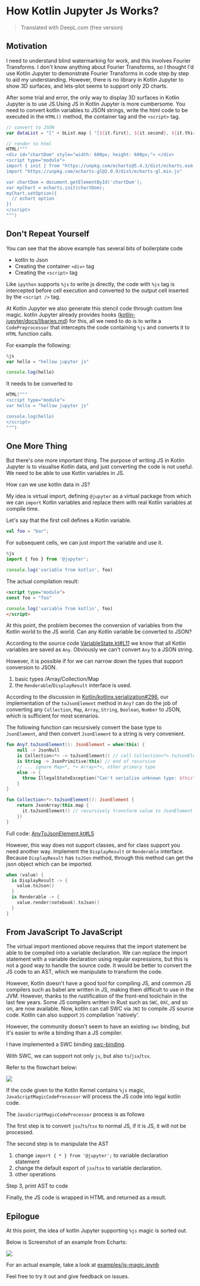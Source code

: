 # How Kotlin Jupyter Js Works?

> Translated with DeepL.com (free version)

## Motivation

I need to understand blind watermarking for work, and this involves Fourier Transforms. I don't know anything about Fourier Transforms, so I thought I'd use Kotlin Jupyter to demonstrate Fourier Transforms in code step by step to aid my understanding. However, there is no library in Kotlin Jupyter to show 3D surfaces, and lets-plot seems to support only 2D charts.

After some trial and error, the only way to display 3D surfaces in Kotlin Jupyter is to use JS.Using JS in Kotlin Jupyter is more cumbersome. You need to convert kotlin variables to JSON strings, write the html code to be executed in the `HTML()` method, the container tag and the `<script>` tag.


```kotlin
// convert to JSON
var dataList = "[" + bList.map { "[${it.first}, ${it.second}, ${it.third}]" }.joinToString(",\n") + "]";

// render to html
HTML("""
<div id="chartDom" style="width: 600px; height: 600px;"> </div>
<script type="module">
import { init } from "https://unpkg.com/echarts@5.4.3/dist/echarts.esm.min.js"
import "https://unpkg.com/echarts-gl@2.0.9/dist/echarts-gl.min.js"

var chartDom = document.getElementById('chartDom');
var myChart = echarts.init(chartDom);
myChart.setOption({
  // echart option
})
</script>
""")
```

## Don't Repeat Yourself

You can see that the above example has several bits of boilerplate code

+ kotlin to Json
+ Creating the container `<div>` tag
+ Creating the `<script>` tag

Like `ipython` supports `%js` to write js directly, the code with `%js` tag is intercepted before cell execution and converted to the output cell inserted by the `<script />` tag.

At Kotlin Jupyter we also generate this stencil code through custom line magic. kotlin Jupyter already provides hooks ([kotlin-jupyter/docs/libaries.md](https://github.com/Kotlin/kotlin-jupyter/blob/master/docs/libraries.md)) for this, all we need to do is to write a `CodePreprocessor` that intercepts the code containing `%js` and converts it to `HTML` function calls.

For example the following:


```js
%js
var hello = "hellow jupyter js"

console.log(hello)
```

It needs to be converted to

```kotlin
HTML("""
<script type="module">
var hello = "hellow jupyter js"

console.log(hello)
</script>
""")
```

## One More Thing

But there's one more important thing. The purpose of writing JS in Kotlin Jupyter is to visualise Kotlin data, and just converting the code is not useful. We need to be able to use Kotlin variables in JS.

How can we use kotlin data in JS?

My idea is virtual import, defining `@jupyter` as a virtual package from which we can `import` Kotlin variables and replace them with real Kotlin variables at compile time.

Let's say that the first cell defines a Kotlin variable.


```kotlin
val foo = "bar";
```

For subsequent cells, we can just import the variable and use it.

```js
%js
import { foo } from '@jupyter';

console.log('variable from kotlin', foo)
```


The actual compilation result:

```html
<script type="module">
const foo = "foo"

console.log('variable from kotlin', foo)
</script>
```

At this point, the problem becomes the conversion of variables from the Kotlin world to the JS world. Can any Kotlin variable be converted to JSON?

According to the source code [VariableState.kt#L11](https://github.com/Kotlin/kotlin-jupyter/blob/94794065fd0a616b757a8cabf4574bb63344facb/jupyter-lib/api/src/main/kotlin/org/jetbrains/kotlinx/jupyter/api/VariableState.kt#L11) we know that all Kotlin variables are saved as `Any`. Obviously we can't convert `Any` to a JSON string.

However, it is possible if for we can narrow down the types that support conversion to JSON.

1. basic types /Array/Collection/Map
2. the `Renderable`/`DisplayResult` interface is used.

According to the discussion in [Kotlin/kotlinx.serialization#296](https://github.com/Kotlin/kotlinx.serialization/issues/296), our implementation of the `toJsonElement` method in `Any?` can do the job of converting any `Collection`, `Map`, `Array`, `String`, `Boolean`, `Number` to JSON, which is sufficient for most scenarios.

The following function can recursively convert the base type to `JsonElement`, and then convert `JsonElement` to a string is very convenient.

```kotlin
fun Any?.toJsonElement(): JsonElement = when(this) {
    null -> JsonNull
    is Collection<*> -> toJsonElement() // call Collection<*>.toJsonElement()
    is String -> JsonPrimitive(this) // end of recursive
    // ... ignore Map<*, *> Array<*>, other primary type
    else -> {
      throw IllegalStateException("Can't serialize unknown type: $this")
    }
}

fun Collection<*>.toJsonElement(): JsonElement {
    return JsonArray(this.map {
      it.toJsonElement() // recursively transform value to JsonElement 
    })
}
```

Full code: [AnyToJsonElement.kt#L5](https://github.com/yidafu/kotlin-jupyter-js/blob/50fb7d30cc15d9554e5062986aafe06922470fbf/jupyter-js/src/main/kotlin/dev/yidafu/jupyper/AnyToJsonElement.kt#L5)

However, this way does not support classes, and for class support you need another way. Implement the `DisplayResult` or `Renderable` interface. Because `DisplayResult` has `toJSon` method, through this method can get the json object which can be imported.


```kotlin
when (value) {
  is DisplayResult -> {
    value.toJson()
  }
  is Renderable -> {
    value.render(notebook).toJson()
  }
}
```

## From JavaScript To JavaScript

The virtual import mentioned above requires that the import statement be able to be compiled into a variable declaration. We can replace the import statement with a variable declaration using regular expressions, but this is not a good way to handle the source code. It would be better to convert the JS code to an AST, which we manipulate to transform the code.

However, Kotlin doesn't have a good tool for compiling JS, and common JS compilers such as babel are written in JS, making them difficult to use in the JVM. However, thanks to the rustification of the front-end toolchain in the last few years. Some JS compilers written in Rust such as `SWC`, `OXC`, and so on, are now available. Now, kotlin can call SWC via `JNI` to compile JS source code. Kotlin can also support `JS` compilation 'natively'.

However, the community doesn't seem to have an existing `swc` binding, but it's easier to write a binding than a JS compiler.

I have implemented a SWC binding  [swc-binding](https://central.sonatype.com/artifact/dev.yidafu.swc/swc-binding).

With SWC, we can support not only `js`, but also `ts`/`jsx`/`tsx`.

Refer to the flowchart below:


[![](https://mermaid.ink/img/pako:eNp9Ut9r20AM_lfEPceGrdsKoeyh7KGwFQYtDBr34Xonx5f4TkanWwgh__sUe0uTNsxgkHT6Pv36dsaRRzM3TWp72rjOssDtY5NAv1umTUY-c6CqPtSQqbBDOGCr6it8J-lDmvImW9Oua-gk9sCYSy-HtHPCXF6WbIfuL2KxnoCrMmxF66yRE_bPU-5IPAZe_Z9MDnMmfotcZRgYh3_PJxR54xb6w-p3hJeQfEjLdwW08481eBR0cjondDYfqKNdBgfEkGgc6thGky70BjdVBVc1CNuUW-I4cs10KVI4gc2iTzguURu7RKD4TzVE8qHdnuWfFL5c9nOtewhJjigQggfR0PK_9b7U8EsPM0yrHGffBOng7vH-B7QlOQmUxrOfXASTnwwzMxE52uBVVbtDrDHSYcTGzNX02FqVQ6OC22uqLUIP2-TMXLjgzJTBW8Fvwao0opm3ts8aHWx6Inr10Qchvp-UOwp4_wdJ4ue5?type=png)](https://mermaid.live/edit#pako:eNp9Ut9r20AM_lfEPceGrdsKoeyh7KGwFQYtDBr34Xonx5f4TkanWwgh__sUe0uTNsxgkHT6Pv36dsaRRzM3TWp72rjOssDtY5NAv1umTUY-c6CqPtSQqbBDOGCr6it8J-lDmvImW9Oua-gk9sCYSy-HtHPCXF6WbIfuL2KxnoCrMmxF66yRE_bPU-5IPAZe_Z9MDnMmfotcZRgYh3_PJxR54xb6w-p3hJeQfEjLdwW08481eBR0cjondDYfqKNdBgfEkGgc6thGky70BjdVBVc1CNuUW-I4cs10KVI4gc2iTzguURu7RKD4TzVE8qHdnuWfFL5c9nOtewhJjigQggfR0PK_9b7U8EsPM0yrHGffBOng7vH-B7QlOQmUxrOfXASTnwwzMxE52uBVVbtDrDHSYcTGzNX02FqVQ6OC22uqLUIP2-TMXLjgzJTBW8Fvwao0opm3ts8aHWx6Inr10Qchvp-UOwp4_wdJ4ue5)

If the code given to the Kotlin Kernel contains `%js` magic, `JavaScriptMagicCodeProcessor` will process the JS code into legal kotlin code.

The `JavaScriptMagicCodeProcessor` process is as follows

The first step is to convert `jsx`/`ts`/`tsx` to normal JS, if it is JS, it will not be processed.

The second step is to manipulate the AST

1. change `import { * } from '@jupyter';` to variable declaration statement
2. change the default export of `jsx`/`tsx` to variable declaration.
3. other operations

Step 3, print AST to code

Finally, the JS code is wrapped in HTML and returned as a result.

## Epilogue

At this point, the idea of kotlin Jupyter supporting `%js` magic is sorted out.

Below is Screenshot of an example from Echarts:

![](./echars-example.png)

For an actual example, take a look at [examples/js-magic.ipynb](https://github.com/yidafu/kotlin-jupyter-js/blob/main/examples/js-magic.ipynb)

Feel free to try it out and give feedback on issues.
